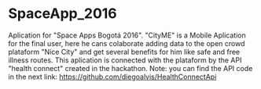 # SpaceApp_2016
Aplication for "Space Apps Bogotá 2016". "CityME" is a Mobile Aplication for the final user, here he cans colaborate adding data to the open crowd plataform "Nice City" and get several  benefits for him like safe and free illness routes. This aplication is connected with the plataform by the API "health connect" created in the hackathon. 
Note: you can find the API code in the next link: https://github.com/diegoalvis/HealthConnectApi
